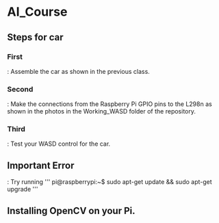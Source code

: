 # AI_Course
## Steps for car
### First
: Assemble the car as shown in the previous class.

### Second
: Make the connections from the Raspberry Pi GPIO pins to the L298n as shown in the photos in the Working_WASD folder of the repository.

### Third
: Test your WASD control for the car.

## **Important Error** 
: Try running 
'''
pi@raspberrypi:~$ sudo apt-get update && sudo apt-get upgrade
''' 


## Installing OpenCV on your Pi.


